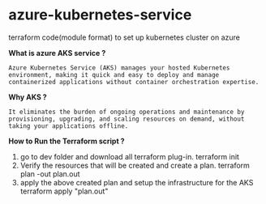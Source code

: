 # azure-kubernetes-service
terraform code(module format) to set up kubernetes cluster on azure

**What is azure AKS service ?**
```
Azure Kubernetes Service (AKS) manages your hosted Kubernetes environment, making it quick and easy to deploy and manage containerized applications without container orchestration expertise. 
```
**Why AKS ?**
```
It eliminates the burden of ongoing operations and maintenance by provisioning, upgrading, and scaling resources on demand, without taking your applications offline.
```
**How to Run the Terraform script ?**
1. go to dev folder and download all terraform plug-in.
   terraform init
2. Verify the resources that will be created and create a plan.
   terraform plan -out plan.out
3. apply the above created plan and setup the infrastructure for the AKS 
   terraform apply "plan.out"
